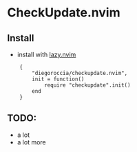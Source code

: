 # CheckUpdate.nvim

## Install

* install with [lazy.nvim](https://github.com/folke/lazy.nvim)

```
    {
        "diegoroccia/checkupdate.nvim",
        init = function()
            require "checkupdate".init()
        end
    }
```

## TODO:
* a lot
* a lot more
